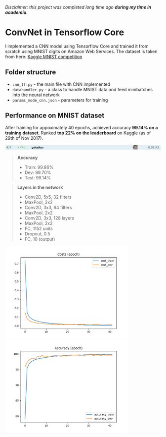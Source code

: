 _Disclaimer: this project was completed long time ago **during my time in academia**._

# ConvNet in Tensorflow Core

I implemented a CNN model using Tensorflow Core and trained it from scratch using MNIST digits on Amazon Web Services. The dataset is taken from here: [Kaggle MNIST competition](https://www.kaggle.com/c/digit-recognizer/data)

## Folder structure

* ``cnn_tf.py``         - the main file with CNN implemented
* ``datahandler.py``    - a class to handle MNIST data and feed minibatches into the neural network
* ``params_mode_cnn.json``   - parameters for training

## Performance on MNIST dataset

After training for appoximately 40 epochs, achieved accuracy **99.14% on a training dataset**. Ranked **top 22% on the leaderboard** on Kaggle (as of 29th of Nov 2017).

<div>
<img src="results/kaggle_score.png">
</div>

> **Accuracy**
> - Train:  99.86%
> - Dev:    99.70%
> - Test:   99.14%

> **Layers in the network**
> - Conv2D, 5x5, 32 filters
> - MaxPool, 2x2
> - Conv2D, 3x3, 64 filters
> - MaxPool, 2x2
> - Conv2D, 3x3, 128 layers
> - MaxPool, 2x2
> - FC, 1152 units
> - Dropout, 0.5
> - FC, 10 (output)

<div>
<img src="results/costs_epoch.png" width="400">
<img src="results/accuracy_epoch.png" width="400">
</div>
